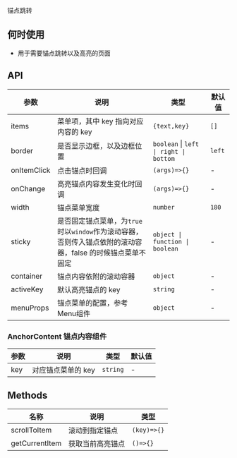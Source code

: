 锚点跳转

## 何时使用

- 用于需要锚点跳转以及高亮的页面

## API

| 参数 | 说明 | 类型 | 默认值 |
| --- | --- | --- | --- |
| items | 菜单项，其中 key 指向对应内容的 key | `{text,key}` | `[]` |
| border | 是否显示边框，以及边框位置 | `boolean` \| `left \| right \| bottom` | `left` |
| onItemClick | 点击锚点时回调 | `(args)=>{}` | - |
| onChange | 高亮锚点内容发生变化时回调 | `(args)=>{}` | - |
| width | 锚点菜单宽度 | `number` | `180` |
| sticky | 是否固定锚点菜单，为`true`时以`window`作为滚动容器，否则传入锚点依附的滚动容器，false 的时候锚点菜单不固定 | `object \| function \| boolean` | - |
| container | 锚点内容依附的滚动容器 | `object` | - |
| activeKey | 默认高亮锚点的 key | `string` | - |
| menuProps | 锚点菜单的配置，参考Menu组件 | `object` | - |

### AnchorContent 锚点内容组件

| 参数 | 说明               | 类型     | 默认值 |
| ---- | ------------------ | -------- | ------ |
| key  | 对应锚点菜单的 key | `string` | -      |

## Methods

| 名称        | 说明           | 类型        |
| ----------- | -------------- | ----------- |
| scrollToItem | 滚动到指定锚点 | `(key)=>{}` |
| getCurrentItem | 获取当前高亮锚点 | `()=>{}` |